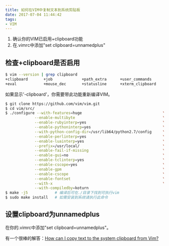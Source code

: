 ```yaml
---
title: 如何在VIM中复制文本到系统剪贴板
date: 2017-07-04 11:44:42
tags:
- VIM
---
```


1. 确认你的VIM已启用+clipboard功能
1. 在.vimrc中添加"set clipboard=unnamedplus"

## 检查+clipboard是否启用

```zsh
$ vim --version | grep clipboard
+clipboard       +job             +path_extra      +user_commands
+eval            +mouse_dec       +statusline      +xterm_clipboard
```

如果显示'-clipboard'，你需要带此功能重新编译VIM。

```zsh
$ git clone https://github.com/vim/vim.git
$ cd vim/src/
$ ./configure --with-features=huge                                    \
             --enable-multibyte                                       \
             --enable-rubyinterp=yes                                  \
             --enable-pythoninterp=yes                                \
             --with-python-config-dir=/usr/lib64/python2.7/config     \
             --enable-perlinterp=yes                                  \
             --enable-luainterp=yes                                   \
             --prefix=/usr/local/                                     \
             --enable-fail-if-missing                                 \
             --enable-gui=no                                          \
             --enable-tclinterp=yes                                   \
             --enable-cscope=yes                                      \
             --enable-gpm                                             \
             --enable-cscope                                          \
             --enable-fontset                                         \
             --with-x                                                 \
             --with-compiledby=koturn
$ make -j5            # 编译后可在./目录下找到可执行vim
$ sudo make install   # 如需安装到系统请执行此命令
```

## 设置clipboard为unnamedplus

在你的.vimrc中添加"set clipboard=unnamedplus"。

有一个很棒的解答：[How can I copy text to the system clipboard from Vim?](https://vi.stackexchange.com/questions/84/how-can-i-copy-text-to-the-system-clipboard-from-vim)
